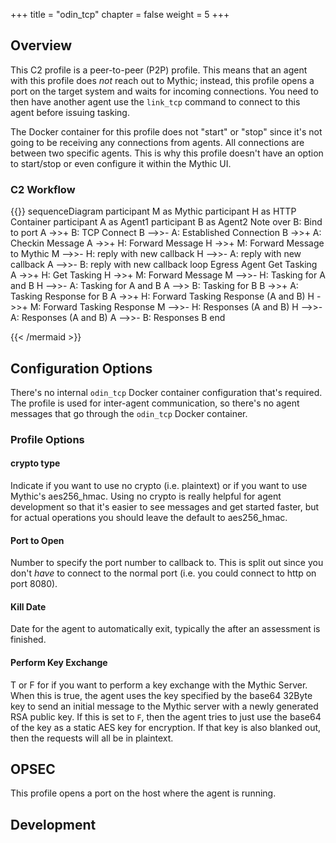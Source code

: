 +++
title = "odin_tcp"
chapter = false
weight = 5
+++

## Overview
This C2 profile is a peer-to-peer (P2P) profile. This means that an agent with this profile does _not_ reach out to Mythic; instead, this profile opens a port on the target system and waits for incoming connections. You need to then have another agent use the `link_tcp` command to connect to this agent before issuing tasking.

The Docker container for this profile does not "start" or "stop" since it's not going to be receiving any connections from agents. All connections are between two specific agents. This is why this profile doesn't have an option to start/stop or even configure it within the Mythic UI.

### C2 Workflow
{{<mermaid>}}
sequenceDiagram
   participant M as Mythic
   participant H as HTTP Container
   participant A as Agent1
   participant B as Agent2
   Note over B: Bind to port
   A ->>+ B: TCP Connect
   B -->>- A: Established Connection
   B ->>+ A: Checkin Message
   A ->>+ H: Forward Message
   H ->>+ M: Forward Message to Mythic
   M -->>- H: reply with new callback
   H -->>- A: reply with new callback
   A -->>- B: reply with new callback
   loop Egress Agent Get Tasking
   A ->>+ H: Get Tasking
   H ->>+ M: Forward Message
   M -->>- H: Tasking for A and B
   H -->>- A: Tasking for A and B
   A -->> B: Tasking for B
   B ->>+ A: Tasking Response for B
   A ->>+ H: Forward Tasking Response (A and B)
   H ->>+ M: Forward Tasking Response
   M -->>- H: Responses (A and B)
   H -->>- A: Responses (A and B)
   A -->>- B: Responses B
   end

{{< /mermaid >}}


## Configuration Options
There's no internal `odin_tcp` Docker container configuration that's required. The profile is used for inter-agent communication, so there's no agent messages that go through the `odin_tcp` Docker container.

### Profile Options
#### crypto type
Indicate if you want to use no crypto (i.e. plaintext) or if you want to use Mythic's aes256_hmac. Using no crypto is really helpful for agent development so that it's easier to see messages and get started faster, but for actual operations you should leave the default to aes256_hmac.

#### Port to Open
Number to specify the port number to callback to. This is split out since you don't _have_ to connect to the normal port (i.e. you could connect to http on port 8080).

#### Kill Date
Date for the agent to automatically exit, typically the after an assessment is finished.

#### Perform Key Exchange
T or F for if you want to perform a key exchange with the Mythic Server. When this is true, the agent uses the key specified by the base64 32Byte key to send an initial message to the Mythic server with a newly generated RSA public key. If this is set to `F`, then the agent tries to just use the base64 of the key as a static AES key for encryption. If that key is also blanked out, then the requests will all be in plaintext.

## OPSEC

This profile opens a port on the host where the agent is running.

## Development

